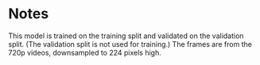 # Notes

This model is trained on the training split and validated on the validation split. (The validation split is not used for training.) The frames are from the 720p videos, downsampled to 224 pixels high.